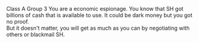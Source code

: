 Class A Group 3
You are a economic espionage.  You know that SH got billions of cash that is available to use.  It could be dark money but you got no proof.  
But it doesn't matter, you will get as much as you can by negotiating with others or blackmail SH.
